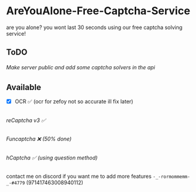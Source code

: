# AreYouAlone-Free-Captcha-Service
are you alone? you wont last 30 seconds using our free captcha solving service!


## ToDO
###### Make server public and add some captcha solvers in the api

## Available
- [x] OCR ✅ (ocr for zefoy not so accurate ill fix later)
###### 
###### reCaptcha v3 ✅ 
###### Funcaptcha ❌ (50% done)
###### hCaptcha ✅ (using question method)

contact me on discord if you want me to add more features `-_-rormommemm-_-#4779` (971417463008940112)
